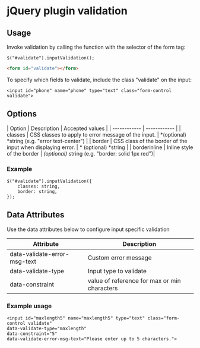# jQuery plugin validation

## Usage

Invoke validation by calling the function with the selector of the form tag:

    $("#validate").inputValidation();

```html
<form id="validate"></form>
```

To specify which fields to validate, include the class "validate" on the input:

    <input id="phone" name="phone" type="text" class="form-control validate">


## Options
|  Option | Description | Accepted values  |
| ------------ | ------------ |
| classes  | CSS classes to apply to error message of the input. | *(optional) *string  (e.g. "error text-center")  |
| border | CSS class of the border of the input when displaying error.  | * (optional) *string |
| borderinline | Inline style of the border |  *(optional)* string (e.g. "border: solid 1px red")|

### Example
    $("#validate").inputValidation({
        classes: string,
        border: string,
    });


## Data Attributes
Use the data attributes below to configure input specific validation

| Attribute  | Description  |
| ------------ | ------------ |
| data-validate-error-msg-text  | Custom error message |
| data-validate-type  | Input type to validate |
| data-constraint | value of reference for max or min characters |

### Example usage

    <input id="maxlength5" name="maxlength5" type="text" class="form-control validate" 
	data-validate-type="maxlength" 
	data-constraint="5"
	data-validate-error-msg-text="Please enter up to 5 characters.">
